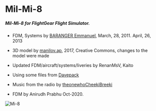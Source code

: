 # Mil-Mi-8

##### Mil-Mi-8 for FlightGear Flight Simulator.

- FDM, Systems by [BARANGER Emmanuel](http://helijah.free.fr/flightgear/hangar.htm), March, 28, 2011. April, 26, 2013
- 3D model by [manilov.ap](https://skfb.ly/6ICQF), 2017, Creative Commons, changes to the model were made
- Updated FDM/aircraft/systems/liveries by RenanMsV, Kaito
- Using some files from [Davepack](https://github.com/FGMEMBERS-NONGPL/DavePack) 
- Music from the radio by [theonewhoCheekiBreeki](https://www.youtube.com/channel/UCgtg2afk_O_YE6zL1meXtJQ)

- FDM by Anirudh Prabhu Oct-2020.

![Mi-8](http://www.milpower.org/img/a_class/Mi8.gif)
